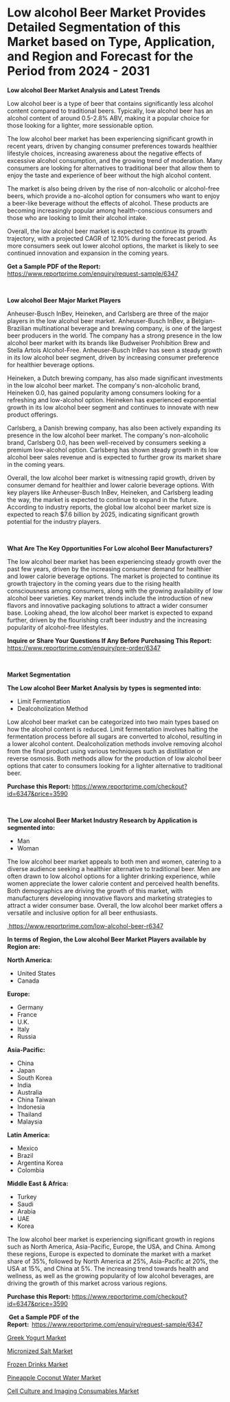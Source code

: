 <p><h1>Low alcohol Beer Market Provides Detailed Segmentation of this Market based on Type, Application, and Region and Forecast for the Period from 2024 - 2031</h1></p><p><strong>Low alcohol Beer Market Analysis and Latest Trends</strong></p>
<p><p>Low alcohol beer is a type of beer that contains significantly less alcohol content compared to traditional beers. Typically, low alcohol beer has an alcohol content of around 0.5-2.8% ABV, making it a popular choice for those looking for a lighter, more sessionable option.</p><p>The low alcohol beer market has been experiencing significant growth in recent years, driven by changing consumer preferences towards healthier lifestyle choices, increasing awareness about the negative effects of excessive alcohol consumption, and the growing trend of moderation. Many consumers are looking for alternatives to traditional beer that allow them to enjoy the taste and experience of beer without the high alcohol content.</p><p>The market is also being driven by the rise of non-alcoholic or alcohol-free beers, which provide a no-alcohol option for consumers who want to enjoy a beer-like beverage without the effects of alcohol. These products are becoming increasingly popular among health-conscious consumers and those who are looking to limit their alcohol intake.</p><p>Overall, the low alcohol beer market is expected to continue its growth trajectory, with a projected CAGR of 12.10% during the forecast period. As more consumers seek out lower alcohol options, the market is likely to see continued innovation and expansion in the coming years.</p></p>
<p><strong>Get a Sample PDF of the Report:&nbsp;</strong> <a href="https://www.reportprime.com/enquiry/request-sample/6347">https://www.reportprime.com/enquiry/request-sample/6347</a></p>
<p>&nbsp;</p>
<p><strong>Low alcohol Beer Major Market Players</strong></p>
<p><p>Anheuser-Busch InBev, Heineken, and Carlsberg are three of the major players in the low alcohol beer market. Anheuser-Busch InBev, a Belgian-Brazilian multinational beverage and brewing company, is one of the largest beer producers in the world. The company has a strong presence in the low alcohol beer market with its brands like Budweiser Prohibition Brew and Stella Artois Alcohol-Free. Anheuser-Busch InBev has seen a steady growth in its low alcohol beer segment, driven by increasing consumer preference for healthier beverage options.</p><p>Heineken, a Dutch brewing company, has also made significant investments in the low alcohol beer market. The company's non-alcoholic brand, Heineken 0.0, has gained popularity among consumers looking for a refreshing and low-alcohol option. Heineken has experienced exponential growth in its low alcohol beer segment and continues to innovate with new product offerings.</p><p>Carlsberg, a Danish brewing company, has also been actively expanding its presence in the low alcohol beer market. The company's non-alcoholic brand, Carlsberg 0.0, has been well-received by consumers seeking a premium low-alcohol option. Carlsberg has shown steady growth in its low alcohol beer sales revenue and is expected to further grow its market share in the coming years.</p><p>Overall, the low alcohol beer market is witnessing rapid growth, driven by consumer demand for healthier and lower calorie beverage options. With key players like Anheuser-Busch InBev, Heineken, and Carlsberg leading the way, the market is expected to continue to expand in the future. According to industry reports, the global low alcohol beer market size is expected to reach $7.6 billion by 2025, indicating significant growth potential for the industry players.</p></p>
<p>&nbsp;</p>
<p><strong>What Are The Key Opportunities For Low alcohol Beer Manufacturers?</strong></p>
<p><p>The low alcohol beer market has been experiencing steady growth over the past few years, driven by the increasing consumer demand for healthier and lower calorie beverage options. The market is projected to continue its growth trajectory in the coming years due to the rising health consciousness among consumers, along with the growing availability of low alcohol beer varieties. Key market trends include the introduction of new flavors and innovative packaging solutions to attract a wider consumer base. Looking ahead, the low alcohol beer market is expected to expand further, driven by the flourishing craft beer industry and the increasing popularity of alcohol-free lifestyles.</p></p>
<p><strong>Inquire or Share Your Questions If Any Before Purchasing This Report:</strong> <a href="https://www.reportprime.com/enquiry/pre-order/6347">https://www.reportprime.com/enquiry/pre-order/6347</a></p>
<p>&nbsp;</p>
<p><strong>Market Segmentation</strong></p>
<p><strong>The Low alcohol Beer Market Analysis by types is segmented into:</strong></p>
<p><ul><li>Limit Fermentation</li><li>Dealcoholization Method</li></ul></p>
<p><p>Low alcohol beer market can be categorized into two main types based on how the alcohol content is reduced.  Limit fermentation involves halting the fermentation process before all sugars are converted to alcohol, resulting in a lower alcohol content. Dealcoholization methods involve removing alcohol from the final product using various techniques such as distillation or reverse osmosis. Both methods allow for the production of low alcohol beer options that cater to consumers looking for a lighter alternative to traditional beer.</p></p>
<p><strong>Purchase this Report:&nbsp;</strong><a href="https://www.reportprime.com/checkout?id=6347&price=3590">https://www.reportprime.com/checkout?id=6347&price=3590</a></p>
<p>&nbsp;</p>
<p><strong>The Low alcohol Beer Market Industry Research by Application is segmented into:</strong></p>
<p><ul><li>Man</li><li>Woman</li></ul></p>
<p><p>The low alcohol beer market appeals to both men and women, catering to a diverse audience seeking a healthier alternative to traditional beer. Men are often drawn to low alcohol options for a lighter drinking experience, while women appreciate the lower calorie content and perceived health benefits. Both demographics are driving the growth of this market, with manufacturers developing innovative flavors and marketing strategies to attract a wider consumer base. Overall, the low alcohol beer market offers a versatile and inclusive option for all beer enthusiasts.</p></p>
<p><a href="https://www.reportprime.com/low-alcohol-beer-r6347">&nbsp;https://www.reportprime.com/low-alcohol-beer-r6347</a></p>
<p><strong>In terms of Region, the Low alcohol Beer Market Players available by Region are:</strong></p>
<p>
    <p> <strong> North America: </strong>
        <ul>
            <li>United States</li>
            <li>Canada</li>
        </ul>
        </p> 
    <p> <strong> Europe: </strong>
        <ul>
            <li>Germany</li>
            <li>France</li>
            <li>U.K.</li>
            <li>Italy</li>
            <li>Russia</li>
        </ul>
        </p> 
    <p> <strong> Asia-Pacific: </strong>
        <ul>
            <li>China</li>
            <li>Japan</li>
            <li>South Korea</li>
            <li>India</li>
            <li>Australia</li>
            <li>China Taiwan</li>
            <li>Indonesia</li>
            <li>Thailand</li>
            <li>Malaysia</li>
        </ul>
        </p> 
    <p> <strong> Latin America: </strong>
        <ul>
            <li>Mexico</li>
            <li>Brazil</li>
            <li>Argentina Korea</li>
            <li>Colombia</li>
        </ul>
        </p> 
    <p> <strong> Middle East & Africa: </strong>
        <ul>
            <li>Turkey</li>
            <li>Saudi</li>
            <li>Arabia</li>
            <li>UAE</li>
            <li>Korea</li>
        </ul>
    </p>
    </p>
<p><p>The low alcohol beer market is experiencing significant growth in regions such as North America, Asia-Pacific, Europe, the USA, and China. Among these regions, Europe is expected to dominate the market with a market share of 35%, followed by North America at 25%, Asia-Pacific at 20%, the USA at 15%, and China at 5%. The increasing trend towards health and wellness, as well as the growing popularity of low alcohol beverages, are driving the growth of this market across various regions.</p></p>
<p><strong>Purchase this Report: </strong><a href="https://www.reportprime.com/checkout?id=6347&price=3590">https://www.reportprime.com/checkout?id=6347&price=3590</a></p>
<p>&nbsp;<strong>Get a Sample PDF of the Report:&nbsp;&nbsp;</strong><a href="https://www.reportprime.com/enquiry/request-sample/6347">https://www.reportprime.com/enquiry/request-sample/6347</a></p>
<p><strong></strong></p>
<p><p><a href="https://github.com/mandarincruisesvn/Market-Research-Report-List-1/blob/main/greek-yogurt-market.md">Greek Yogurt Market</a></p><p><a href="https://github.com/julian6Skinner/Market-Research-Report-List-1/blob/main/micronized-salt-market.md">Micronized Salt Market</a></p><p><a href="https://github.com/JosephWillisbXXgf/Market-Research-Report-List-1/blob/main/frozen-drinks-market.md">Frozen Drinks Market</a></p><p><a href="https://github.com/jakobeblake56/Market-Research-Report-List-1/blob/main/pineapple-coconut-water-market.md">Pineapple Coconut Water Market</a></p><p><a href="https://issuu.com/reportprime-2/docs/cell-culture-and-imaging-consumable_b16283e501d5f7">Cell Culture and Imaging Consumables Market</a></p></p>